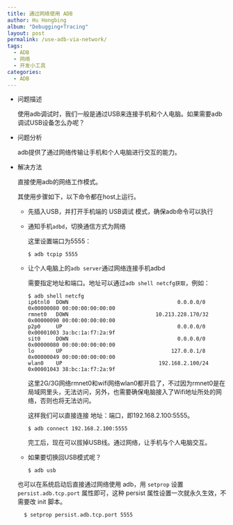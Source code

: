 ```yaml
---
title: 通过网络使用 ADB
author: Hu Hongbing
album: "Debugging+Tracing"
layout: post
permalink: /use-adb-via-network/
tags:
  - ADB
  - 网络
  - 开发小工具
categories:
  - ADB
---
```

* 问题描述

  使用adb调试时，我们一般是通过USB来连接手机和个人电脑。如果需要adb调试USB设备怎么办呢？

* 问题分析

  adb提供了通过网络传输让手机和个人电脑进行交互的能力。

* 解决方法

  直接使用adb的网络工作模式。

  其使用步骤如下，以下命令都在host上运行。

  * 先插入USB，并打开手机端的 USB调试 模式，确保adb命令可以执行

  * 通知手机`adbd`，切换通信方式为网络

    这里设置端口为5555：

        $ adb tcpip 5555

  * 让个人电脑上的`adb server`通过网络连接手机adbd

    需要指定地址和端口。地址可以通过`adb shell netcfg获取`，例如：

        $ adb shell netcfg
        ip6tnl0  DOWN                                   0.0.0.0/0   0x00000080 00:00:00:00:00:00
        rmnet0   DOWN                            10.213.228.170/32  0x00000090 00:00:00:00:00:00
        p2p0     UP                                     0.0.0.0/0   0x00001003 3a:bc:1a:f7:2a:9f
        sit0     DOWN                                   0.0.0.0/0   0x00000080 00:00:00:00:00:00
        lo       UP                                   127.0.0.1/8   0x00000049 00:00:00:00:00:00
        wlan0    UP                               192.168.2.100/24  0x00001043 38:bc:1a:f7:2a:9f

    这里2G/3G网络rmnet0和wifi网络wlan0都开启了，不过因为rmnet0是在局域网里头，无法访问，另外，也需要确保电脑接入了Wifi地址所处的网络，否则也将无法访问。

    这样我们可以直接连接 地址：端口，即192.168.2.100:5555。

        $ adb connect 192.168.2.100:5555

    完工后，现在可以拔掉USB线。通过网络，让手机与个人电脑交互。

  * 如果要切换回USB模式呢？

        $ adb usb

  也可以在系统启动后直接通过网络使用 adb，用 `setprop` 设置 `persist.adb.tcp.port` 属性即可，这种 persist 属性设置一次就永久生效，不需要改 init 脚本。

        $ setprop persist.adb.tcp.port 5555
